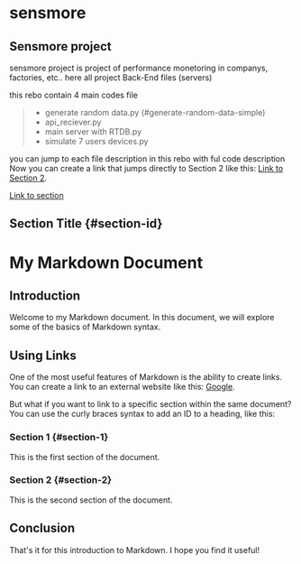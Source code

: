 # sensmore
Sensmore project
-----------------------------------

sensmore project is project of performance monetoring in companys, factories, etc.. 
here all project Back-End files (servers)

this rebo contain 4 main codes file 
> - generate random data.py (#generate-random-data-simple)
> - api_reciever.py 
> - main server with RTDB.py
> - simulate 7 users devices.py

you can jump to each file description in this rebo with ful code description 
Now you can create a link that jumps directly to Section 2 like this: [Link to Section 2](#section-2).


[Link to section](#section-id)

## Section Title {#section-id}




# My Markdown Document

## Introduction

Welcome to my Markdown document. In this document, we will explore some of the basics of Markdown syntax.

## Using Links

One of the most useful features of Markdown is the ability to create links. You can create a link to an external website like this: [Google](https://www.google.com/). 

But what if you want to link to a specific section within the same document? You can use the curly braces syntax to add an ID to a heading, like this:

### Section 1 {#section-1}

This is the first section of the document.

### Section 2 {#section-2}

This is the second section of the document.


## Conclusion

That's it for this introduction to Markdown. I hope you find it useful!
